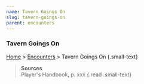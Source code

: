 ```yaml
---
name: Tavern Goings On
slug: tavern-goings-on
parent: encounters
---
```

### Tavern Goings On
[Home](dm-operations-center) > [Encounters](encounters) > Tavern Goings On {.small-text}



> **Sources** <br/>
> Player's Handbook, p. xxx
{.read .small-text}